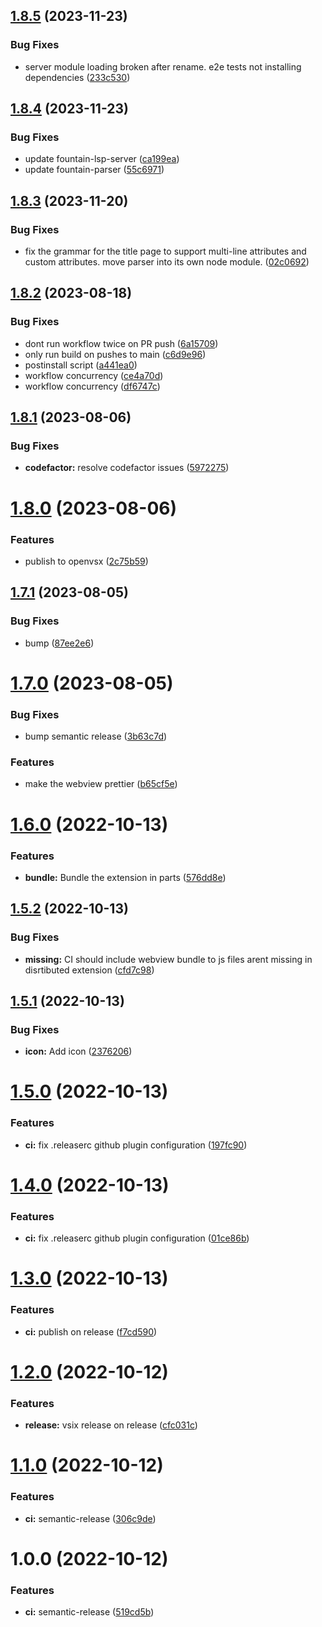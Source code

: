 ## [1.8.5](https://github.com/oparaskos/vscode-fountain/compare/v1.8.4...v1.8.5) (2023-11-23)


### Bug Fixes

* server module loading broken after rename. e2e tests not installing dependencies ([233c530](https://github.com/oparaskos/vscode-fountain/commit/233c530cab7eb6e841f62c5d349b5e65cf9d0cf1))

## [1.8.4](https://github.com/oparaskos/vscode-fountain/compare/v1.8.3...v1.8.4) (2023-11-23)


### Bug Fixes

* update fountain-lsp-server ([ca199ea](https://github.com/oparaskos/vscode-fountain/commit/ca199ea8a7bef5811dbde3d5ac245fde24ca71e4))
* update fountain-parser ([55c6971](https://github.com/oparaskos/vscode-fountain/commit/55c6971dd7e9a2258910f10487ad4aaa952007af))

## [1.8.3](https://github.com/oparaskos/vscode-fountain/compare/v1.8.2...v1.8.3) (2023-11-20)


### Bug Fixes

* fix the grammar for the title page to support multi-line attributes and custom attributes. move parser into its own node module. ([02c0692](https://github.com/oparaskos/vscode-fountain/commit/02c0692aff7be01533cf4a48259523faa966b5a4))

## [1.8.2](https://github.com/oparaskos/vscode-fountain/compare/v1.8.1...v1.8.2) (2023-08-18)


### Bug Fixes

* dont run workflow twice on PR push ([6a15709](https://github.com/oparaskos/vscode-fountain/commit/6a15709a9f76eb9bc6944a2127c28a72293b1faa))
* only run build on pushes to main ([c6d9e96](https://github.com/oparaskos/vscode-fountain/commit/c6d9e9621a983992322d63454674fa8f62510374))
* postinstall script ([a441ea0](https://github.com/oparaskos/vscode-fountain/commit/a441ea0ef44df1f1bed7fb2d51694096008c044f))
* workflow concurrency ([ce4a70d](https://github.com/oparaskos/vscode-fountain/commit/ce4a70d5a8a30c44525691d1f9b604914880c07a))
* workflow concurrency ([df6747c](https://github.com/oparaskos/vscode-fountain/commit/df6747c592e986064d69d9f835c66a0f9108b13f))

## [1.8.1](https://github.com/oparaskos/vscode-fountain/compare/v1.8.0...v1.8.1) (2023-08-06)


### Bug Fixes

* **codefactor:** resolve codefactor issues ([5972275](https://github.com/oparaskos/vscode-fountain/commit/5972275a2c2f5007a5faf66cd0177c1dc91fb0d7))

# [1.8.0](https://github.com/oparaskos/vscode-fountain/compare/v1.7.1...v1.8.0) (2023-08-06)


### Features

* publish to openvsx ([2c75b59](https://github.com/oparaskos/vscode-fountain/commit/2c75b5929383066592a9e519717c30ceaa69e63f))

## [1.7.1](https://github.com/oparaskos/vscode-fountain/compare/v1.7.0...v1.7.1) (2023-08-05)


### Bug Fixes

* bump ([87ee2e6](https://github.com/oparaskos/vscode-fountain/commit/87ee2e68ea5eeb09edcffd16d98bf4067f67a9ca))

# [1.7.0](https://github.com/oparaskos/vscode-fountain/compare/v1.6.0...v1.7.0) (2023-08-05)


### Bug Fixes

* bump semantic release ([3b63c7d](https://github.com/oparaskos/vscode-fountain/commit/3b63c7dc269028e2acf15c62f16008dd91b6e321))


### Features

* make the webview prettier ([b65cf5e](https://github.com/oparaskos/vscode-fountain/commit/b65cf5e25c0ea6ace4192bce959e7614a75887c4))

# [1.6.0](https://github.com/oparaskos/vscode-fountain/compare/v1.5.2...v1.6.0) (2022-10-13)


### Features

* **bundle:** Bundle the extension in parts ([576dd8e](https://github.com/oparaskos/vscode-fountain/commit/576dd8e7897b3f28cf3c96ed753e2ee84965acff))

## [1.5.2](https://github.com/oparaskos/vscode-fountain/compare/v1.5.1...v1.5.2) (2022-10-13)


### Bug Fixes

* **missing:** CI should include webview bundle to js files arent missing in disrtibuted extension ([cfd7c98](https://github.com/oparaskos/vscode-fountain/commit/cfd7c98b23588e796312b11df2d82976e9d4e66d))

## [1.5.1](https://github.com/oparaskos/vscode-fountain/compare/v1.5.0...v1.5.1) (2022-10-13)


### Bug Fixes

* **icon:** Add icon ([2376206](https://github.com/oparaskos/vscode-fountain/commit/23762061e4ab35beebc4c439f1dff9bdbe13ad75))

# [1.5.0](https://github.com/oparaskos/vscode-fountain/compare/v1.4.0...v1.5.0) (2022-10-13)


### Features

* **ci:** fix .releaserc github plugin configuration ([197fc90](https://github.com/oparaskos/vscode-fountain/commit/197fc902a9e5b876add071da146411899fa5f0a1))

# [1.4.0](https://github.com/oparaskos/vscode-fountain/compare/v1.3.0...v1.4.0) (2022-10-13)


### Features

* **ci:** fix .releaserc github plugin configuration ([01ce86b](https://github.com/oparaskos/vscode-fountain/commit/01ce86be18dafe155b7196ec5667bb1e9afec340))

# [1.3.0](https://github.com/oparaskos/vscode-fountain/compare/v1.2.0...v1.3.0) (2022-10-13)


### Features

* **ci:** publish on release ([f7cd590](https://github.com/oparaskos/vscode-fountain/commit/f7cd59071cbd1e0117c2828376ffecbc47a1e3c3))

# [1.2.0](https://github.com/oparaskos/vscode-fountain/compare/v1.1.0...v1.2.0) (2022-10-12)


### Features

* **release:** vsix release on release ([cfc031c](https://github.com/oparaskos/vscode-fountain/commit/cfc031c542a2dc38399462320a163f93b221ed5f))

# [1.1.0](https://github.com/oparaskos/vscode-fountain/compare/v1.0.0...v1.1.0) (2022-10-12)


### Features

* **ci:** semantic-release ([306c9de](https://github.com/oparaskos/vscode-fountain/commit/306c9def1c7bc44a5abfc64aa5c36dd2a6274dce))

# 1.0.0 (2022-10-12)


### Features

* **ci:** semantic-release ([519cd5b](https://github.com/oparaskos/vscode-fountain/commit/519cd5b10a47d53e6fafd155174c36f2c4b2a26a))
